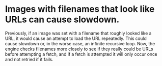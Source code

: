 # Images with filenames that look like URLs can cause slowdown.
Previously, if an image was set with a filename that roughly looked like a URL, it would cause an attempt to load the URL repeatedly. This could cause slowdown or, in the worse case, an infinite recursive loop.
Now, the engine checks filenames more closely to see if they really could be URLs before attempting a fetch, and if a fetch is attempted it will only occur once and not retried if it fails.

